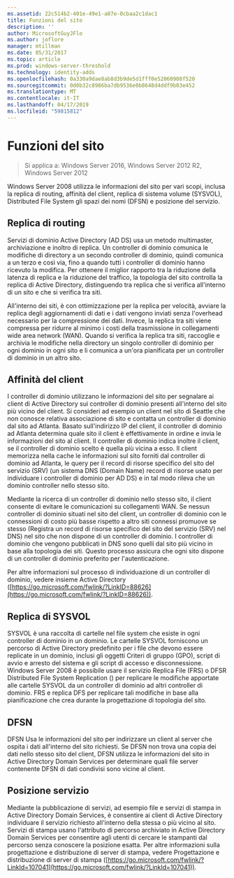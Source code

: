 ```yaml
---
ms.assetid: 22c514b2-401e-49e1-a87e-0cbaa2c1dac1
title: Funzioni del sito
description: ''
author: MicrosoftGuyJFlo
ms.author: joflore
manager: mtillman
ms.date: 05/31/2017
ms.topic: article
ms.prod: windows-server-threshold
ms.technology: identity-adds
ms.openlocfilehash: 0a330a9dae8ab8d3b9de5d1fff0e52060908f520
ms.sourcegitcommit: 0d0b32c8986ba7db9536e0b8648d4ddf9b03e452
ms.translationtype: MT
ms.contentlocale: it-IT
ms.lasthandoff: 04/17/2019
ms.locfileid: "59815812"
---
```

# <a name="site-functions"></a>Funzioni del sito

>Si applica a: Windows Server 2016, Windows Server 2012 R2, Windows Server 2012

 Windows Server 2008 utilizza le informazioni del sito per vari scopi, inclusa la replica di routing, affinità del client, replica di sistema volume (SYSVOL), Distributed File System gli spazi dei nomi (DFSN) e posizione del servizio.  
  
## <a name="routing-replication"></a>Replica di routing  
Servizi di dominio Active Directory (AD DS) usa un metodo multimaster, archiviazione e inoltro di replica. Un controller di dominio comunica le modifiche di directory a un secondo controller di dominio, quindi comunica a un terzo e così via, fino a quando tutti i controller di dominio hanno ricevuto la modifica. Per ottenere il miglior rapporto tra la riduzione della latenza di replica e la riduzione del traffico, la topologia del sito controlla la replica di Active Directory, distinguendo tra replica che si verifica all'interno di un sito e che si verifica tra siti.  
  
All'interno dei siti, è con ottimizzazione per la replica per velocità, avviare la replica degli aggiornamenti di dati e i dati vengono inviati senza l'overhead necessario per la compressione dei dati. Invece, la replica tra siti viene compressa per ridurre al minimo i costi della trasmissione in collegamenti wide area network (WAN). Quando si verifica la replica tra siti, raccoglie e archivia le modifiche nella directory un singolo controller di dominio per ogni dominio in ogni sito e li comunica a un'ora pianificata per un controller di dominio in un altro sito.  
  
## <a name="client-affinity"></a>Affinità del client  
I controller di dominio utilizzano le informazioni del sito per segnalare ai client di Active Directory sui controller di dominio presenti all'interno del sito più vicino del client. Si consideri ad esempio un client nel sito di Seattle che non conosce relativa associazione di sito e contatta un controller di dominio dal sito ad Atlanta. Basato sull'indirizzo IP del client, il controller di dominio ad Atlanta determina quale sito il client è effettivamente in ordine e invia le informazioni del sito al client. Il controller di dominio indica inoltre il client, se il controller di dominio scelto è quella più vicina a esso. Il client memorizza nella cache le informazioni sul sito forniti dal controller di dominio ad Atlanta, le query per il record di risorse specifico del sito del servizio (SRV) (un sistema DNS (Domain Name) record di risorse usato per individuare i controller di dominio per AD DS) e in tal modo rileva che un dominio controller nello stesso sito.  
  
Mediante la ricerca di un controller di dominio nello stesso sito, il client consente di evitare le comunicazioni su collegamenti WAN. Se nessun controller di dominio situati nel sito del client, un controller di dominio con le connessioni di costo più basse rispetto a altro siti connessi promuove se stesso (Registra un record di risorse specifico del sito del servizio (SRV) nel DNS) nel sito che non dispone di un controller di dominio. I controller di dominio che vengono pubblicati in DNS sono quelli dal sito più vicino in base alla topologia dei siti. Questo processo assicura che ogni sito dispone di un controller di dominio preferito per l'autenticazione.  
  
Per altre informazioni sul processo di individuazione di un controller di dominio, vedere insieme Active Directory ([https://go.microsoft.com/fwlink/?LinkID=88626](https://go.microsoft.com/fwlink/?LinkID=88626)).  
  
## <a name="sysvol-replication"></a>Replica di SYSVOL  
SYSVOL è una raccolta di cartelle nel file system che esiste in ogni controller di dominio in un dominio. Le cartelle SYSVOL forniscono un percorso di Active Directory predefinito per i file che devono essere replicate in un dominio, inclusi gli oggetti Criteri di gruppo (GPO), script di avvio e arresto del sistema e gli script di accesso e disconnessione.  Windows Server 2008 è possibile usare il servizio Replica File (FRS) o DFSR Distributed File System Replication () per replicare le modifiche apportate alle cartelle SYSVOL da un controller di dominio ad altri controller di dominio. FRS e replica DFS per replicare tali modifiche in base alla pianificazione che crea durante la progettazione di topologia del sito.  
  
## <a name="dfsn"></a>DFSN  
DFSN Usa le informazioni del sito per indirizzare un client al server che ospita i dati all'interno del sito richiesti. Se DFSN non trova una copia dei dati nello stesso sito del client, DFSN utilizza le informazioni del sito in Active Directory Domain Services per determinare quali file server contenente DFSN di dati condivisi sono vicine al client.  
  
## <a name="service-location"></a>Posizione servizio  
Mediante la pubblicazione di servizi, ad esempio file e servizi di stampa in Active Directory Domain Services, è consentire ai client di Active Directory individuare il servizio richiesto all'interno della stessa o più vicino al sito. Servizi di stampa usano l'attributo di percorso archiviato in Active Directory Domain Services per consentire agli utenti di cercare le stampanti dal percorso senza conoscere la posizione esatta. Per altre informazioni sulla progettazione e distribuzione di server di stampa, vedere Progettazione e distribuzione di server di stampa ([https://go.microsoft.com/fwlink/?LinkId=107041](https://go.microsoft.com/fwlink/?LinkId=107041)).  
  


